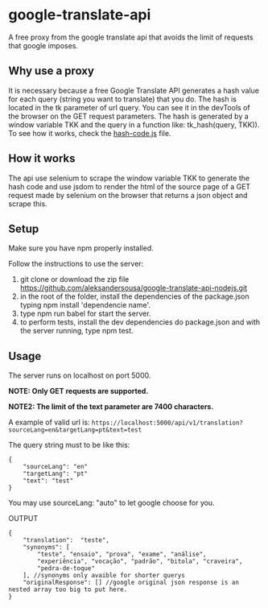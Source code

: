 # google-translate-api

A free proxy from the google translate api that avoids the limit of requests that google imposes.

## Why use a proxy

It is necessary because a free Google Translate API generates a hash value for each query (string you want to translate) that you do.
The hash is located
in the tk parameter of url query. You can see it in the devTools of the browser on the GET request parameters.
The hash is generated by a window variable TKK and the query in a function like: tk_hash(query, TKK)). To see how it works, check the [hash-code.js](https://github.com/aleksandersousa/google-translate-api-nodejs/blob/master/src/util/tk-hash.js) file.

## How it works

The api use selenium to scrape the window variable TKK to generate the hash code and use jsdom to render the html of the source page of a GET request  made by selenium on the browser that returns a json object and scrape this.

## Setup

Make sure you have npm properly installed.

Follow the instructions to use the server:

  1. git clone or download the zip file <https://github.com/aleksandersousa/google-translate-api-nodejs.git>
  2. in the root of the folder, install the dependencies of the package.json typing npm install 'dependencie name'.
  3. type npm run babel for start the server.
  4. to perform tests, install the dev dependencies do package.json and with the server running, type npm test.

## Usage

The server runs on localhost on port 5000.

**NOTE: Only GET requests are supported.**

**NOTE2: The limit of the text parameter are 7400 characters.**

A example of valid url is: ```https://localhost:5000/api/v1/translation?sourceLang=en&targetLang=pt&text=test```

The query string must to be like this:

    {
        "sourceLang": "en"
        "targetLang": "pt"
        "text": "test"
    }

 You may use sourceLang: "auto" to let google choose for you.

OUTPUT

    {
        "translation":  "teste",
        "synonyms": [
            "teste", "ensaio", "prova", "exame", "análise",
            "experiência", "vocação", "padrão", "bitola", "craveira",
            "pedra-de-toque"
        ], //synonyms only avaible for shorter querys
        "originalResponse": [] //google original json response is an nested array too big to put here.
    }
